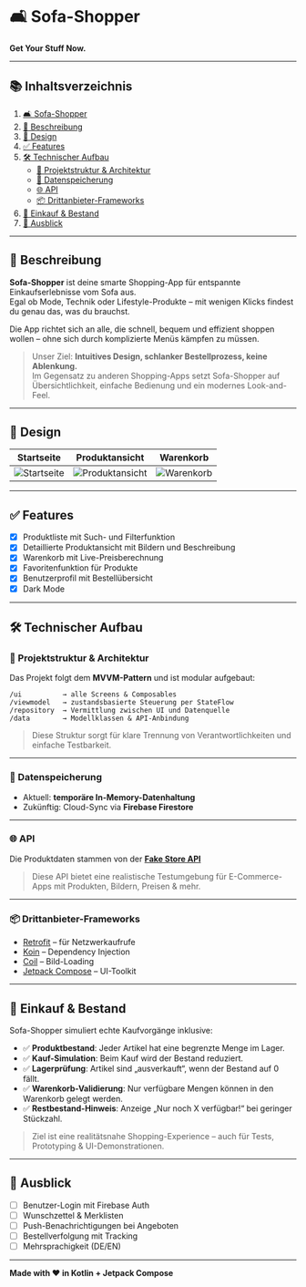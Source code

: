 # 🛋️ Sofa-Shopper

**Get Your Stuff Now.**

---

## 📚 Inhaltsverzeichnis

1. [🛋️ Sofa-Shopper](#-sofa-shopper)  
2. [📝 Beschreibung](#-beschreibung)  
3. [🎨 Design](#-design)  
4. [✅ Features](#-features)  
5. [🛠️ Technischer Aufbau](#-technischer-aufbau)  
   - [🔧 Projektstruktur & Architektur](#-projektstruktur--architektur)  
   - [💾 Datenspeicherung](#-datenspeicherung)  
   - [🌐 API](#-api)  
   - [📦 Drittanbieter-Frameworks](#-drittanbieter-frameworks)  
6. [🛒 Einkauf & Bestand](#-einkauf--bestand)  
7. [🔮 Ausblick](#-ausblick)

---

## 📝 Beschreibung

**Sofa-Shopper** ist deine smarte Shopping-App für entspannte Einkaufserlebnisse vom Sofa aus.  
Egal ob Mode, Technik oder Lifestyle-Produkte – mit wenigen Klicks findest du genau das, was du brauchst.

Die App richtet sich an alle, die schnell, bequem und effizient shoppen wollen – ohne sich durch komplizierte Menüs kämpfen zu müssen.

> Unser Ziel: **Intuitives Design, schlanker Bestellprozess, keine Ablenkung.**  
> Im Gegensatz zu anderen Shopping-Apps setzt Sofa-Shopper auf Übersichtlichkeit, einfache Bedienung und ein modernes Look-and-Feel.

---

## 🎨 Design

| Startseite | Produktansicht | Warenkorb |
|------------|----------------|-----------|
| ![Startseite](./img/screen1.png) | ![Produktansicht](./img/screen2.png) | ![Warenkorb](./img/screen3.png) |

---

## ✅ Features

- [x] Produktliste mit Such- und Filterfunktion  
- [x] Detaillierte Produktansicht mit Bildern und Beschreibung  
- [x] Warenkorb mit Live-Preisberechnung  
- [x] Favoritenfunktion für Produkte  
- [x] Benutzerprofil mit Bestellübersicht  
- [x] Dark Mode  

---

## 🛠️ Technischer Aufbau

### 🔧 Projektstruktur & Architektur

Das Projekt folgt dem **MVVM-Pattern** und ist modular aufgebaut:

```
/ui          → alle Screens & Composables
/viewmodel   → zustandsbasierte Steuerung per StateFlow
/repository  → Vermittlung zwischen UI und Datenquelle
/data        → Modellklassen & API-Anbindung
```

> Diese Struktur sorgt für klare Trennung von Verantwortlichkeiten und einfache Testbarkeit.

---

### 💾 Datenspeicherung

- Aktuell: **temporäre In-Memory-Datenhaltung**  
- Zukünftig: Cloud-Sync via **Firebase Firestore**

---

### 🌐 API

Die Produktdaten stammen von der **[Fake Store API](https://fakestoreapi.com)**  
> Diese API bietet eine realistische Testumgebung für E-Commerce-Apps mit Produkten, Bildern, Preisen & mehr.

---

### 📦 Drittanbieter-Frameworks

- [Retrofit](https://square.github.io/retrofit/) – für Netzwerkaufrufe  
- [Koin](https://insert-koin.io/) – Dependency Injection  
- [Coil](https://coil-kt.github.io/coil/) – Bild-Loading  
- [Jetpack Compose](https://developer.android.com/jetpack/compose) – UI-Toolkit  

---

## 🛒 Einkauf & Bestand

Sofa-Shopper simuliert echte Kaufvorgänge inklusive:

- ✅ **Produktbestand**: Jeder Artikel hat eine begrenzte Menge im Lager.  
- ✅ **Kauf-Simulation**: Beim Kauf wird der Bestand reduziert.  
- ✅ **Lagerprüfung**: Artikel sind „ausverkauft“, wenn der Bestand auf 0 fällt.  
- ✅ **Warenkorb-Validierung**: Nur verfügbare Mengen können in den Warenkorb gelegt werden.  
- ✅ **Restbestand-Hinweis**: Anzeige „Nur noch X verfügbar!“ bei geringer Stückzahl.  

> Ziel ist eine realitätsnahe Shopping-Experience – auch für Tests, Prototyping & UI-Demonstrationen.

---

## 🔮 Ausblick

- [ ] Benutzer-Login mit Firebase Auth  
- [ ] Wunschzettel & Merklisten  
- [ ] Push-Benachrichtigungen bei Angeboten  
- [ ] Bestellverfolgung mit Tracking  
- [ ] Mehrsprachigkeit (DE/EN)  

---

**Made with ❤️ in Kotlin + Jetpack Compose**
